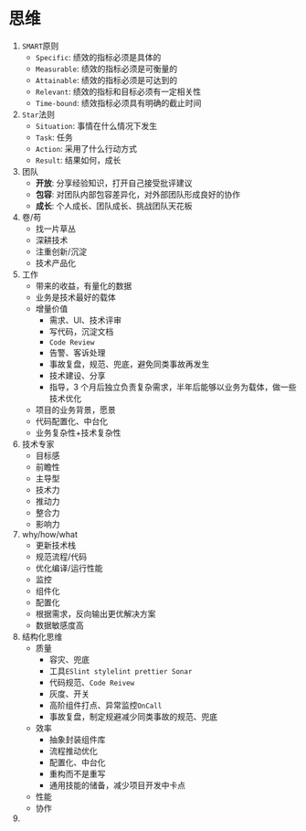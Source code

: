 # 思维

1. `SMART`原则
    - `Specific`: 绩效的指标必须是具体的
    - `Measurable`: 绩效的指标必须是可衡量的
    - `Attainable`: 绩效的指标必须是可达到的
    - `Relevant`: 绩效的指标和目标必须有一定相关性
    - `Time-bound`: 绩效指标必须具有明确的截止时间
2. `Star`法则
    - `Situation`: 事情在什么情况下发生
    - `Task`: 任务
    - `Action`: 采用了什么行动方式
    - `Result`: 结果如何，成长
3. 团队
    - **开放**: 分享经验知识，打开自己接受批评建议
    - **包容**: 对团队内部包容差异化，对外部团队形成良好的协作
    - **成长**: 个人成长、团队成长、挑战团队天花板
4. 卷/苟
    - 找一片草丛
    - 深耕技术
    - 注重创新/沉淀
    - 技术产品化
5. 工作
    - 带来的收益，有量化的数据
    - 业务是技术最好的载体
    - 增量价值
        - 需求、UI、技术评审
        - 写代码，沉淀文档
        - `Code Review`
        - 告警、客诉处理
        - 事故复盘，规范、兜底，避免同类事故再发生
        - 技术建设、分享
        - 指导，3 个月后独立负责复杂需求，半年后能够以业务为载体，做一些技术优化
    - 项目的业务背景，愿景
    - 代码配置化、中台化
    - 业务复杂性+技术复杂性
6. 技术专家
    - 目标感
    - 前瞻性
    - 主导型
    - 技术力
    - 推动力
    - 整合力
    - 影响力
7. why/how/what
    - 更新技术栈
    - 规范流程/代码
    - 优化编译/运行性能
    - 监控
    - 组件化
    - 配置化
    - 根据需求，反向输出更优解决方案
    - 数据敏感度高
8. 结构化思维
    - 质量
        - 容灾、兜底
        - 工具`ESlint stylelint prettier Sonar`
        - 代码规范、`Code Reivew`
        - 灰度、开关
        - 高阶组件打点、异常监控`OnCall`
        - 事故复盘，制定规避减少同类事故的规范、兜底
    - 效率
        - 抽象封装组件库
        - 流程推动优化
        - 配置化、中台化
        - 重构而不是重写
        - 通用技能的储备，减少项目开发中卡点
    - 性能
    - 协作
9.
